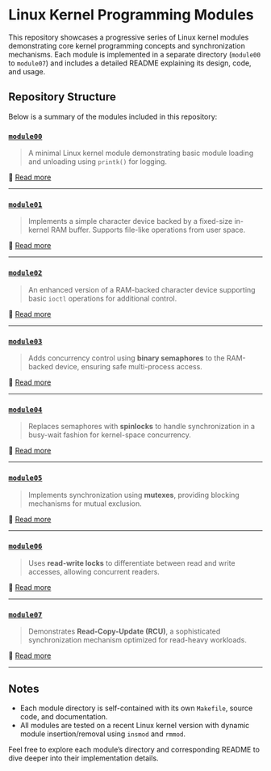 # Linux Kernel Programming Modules

This repository showcases a progressive series of Linux kernel modules demonstrating core kernel programming concepts and synchronization mechanisms. Each module is implemented in a separate directory (`module00` to `module07`) and includes a detailed README explaining its design, code, and usage.

##  Repository Structure

Below is a summary of the modules included in this repository:

### [`module00`](./module00)

> A minimal Linux kernel module demonstrating basic module loading and unloading using `printk()` for logging.

📖 [Read more](./module00/README.md)

---

### [`module01`](./module01)

> Implements a simple character device backed by a fixed-size in-kernel RAM buffer. Supports file-like operations from user space.

📖 [Read more](./module01/readme.md)

---

### [`module02`](./module02)

> An enhanced version of a RAM-backed character device supporting basic `ioctl` operations for additional control.

📖 [Read more](./module02/readme.md)

---

### [`module03`](./module03)

> Adds concurrency control using **binary semaphores** to the RAM-backed device, ensuring safe multi-process access.

📖 [Read more](./module03/readme.md)

---

### [`module04`](./module04)

> Replaces semaphores with **spinlocks** to handle synchronization in a busy-wait fashion for kernel-space concurrency.

📖 [Read more](./module04/readme.md)

---

### [`module05`](./module05)

> Implements synchronization using **mutexes**, providing blocking mechanisms for mutual exclusion.

📖 [Read more](./module05/readme.md)

---

### [`module06`](./module06)

> Uses **read-write locks** to differentiate between read and write accesses, allowing concurrent readers.

📖 [Read more](./module06/readme.md)

---

### [`module07`](./module07)

> Demonstrates **Read-Copy-Update (RCU)**, a sophisticated synchronization mechanism optimized for read-heavy workloads.

📖 [Read more](./module07/readme.md)

---

## Notes

* Each module directory is self-contained with its own `Makefile`, source code, and documentation.
* All modules are tested on a recent Linux kernel version with dynamic module insertion/removal using `insmod` and `rmmod`.

Feel free to explore each module’s directory and corresponding README to dive deeper into their implementation details.
